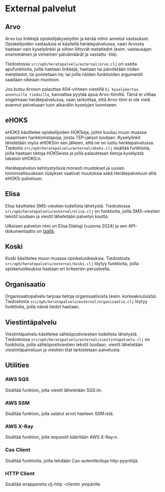 # External palvelut

## Arvo

Arvo luo linkkejä opiskelijakyselyihin ja kerää niihin annetut vastaukset.
Opiskelijoiden vastauksia ei käsitellä herätepalvelussa, vaan Arvosta haetaan
vain kyselylinkki ja siihen liittyvät metatiedot (esim. vastausajan ensimmäinen
ja viimeinen päivämäärät ja vastattu -tila).

Tiedostossa `src/oph/heratepalvelu/external/arvo.clj` on useita apufunktioita,
joilla haetaan linkkejä, haetaan tai päivitetään niiden metatiedot, tai
poistetaan ne; tai joilla näiden funktioiden argumentit saadaan oikeaan muotoon.

Jos kutsu Arvoon palauttaa 404-virheen viestillä `Ei kyselykertaa annetuille
tiedoille`, kannattaa pyytää apua Arvo-tiimiltä. Tämä ei viittaa
ongelmaan herätepalvelussa, vaan tarkoittaa, että Arvo-tiimi ei ole vielä
avannut palveluaan tuon aikavälin kyselyjen luomiseen.


## eHOKS

eHOKS käsittelee opiskelijoiden HOKSeja, joihin kuuluu muun muassa osaamisen
hankkimistapoja, joista TEP-jaksot luodaan. Kyselylinkit lähetetään myös
eHOKSiin sen jälkeen, että ne on luotu herätepalvelussa. Tiedosto
`src/oph/heratepalvelu/external/ehoks.clj` sisältää funktioita, joilla haetaan
tietoja HOKSeista ja joilla palautetaan tietoja kyselyistä takaisin eHOKS:n.

Herätepalvelun kehitystyössä monesti muutokset ja uusien toiminnallisuuksien 
lisäykset vaativat muutoksia sekä Herätepalveluun että eHOKS-palveluun.


## Elisa

Elisa käsittelee SMS-viestien todellista lähetystä. Tiedostossa
`src/oph/heratepalvelu/external/elisa.clj` on funktioita, joilla SMS-viestien
tekstit luodaan ja viestit lähetetään palvelun kautta.

Ulkoisen palvelun nimi on Elisa Dialogi (vuonna 2024) ja sen
API-dokumentaatio on [täällä](https://docs.dialogi.elisa.fi/docs/dialogi/send-sms/operations/create-a).

## Koski

Koski käsittelee muun muassa opiskeluoikeuksia. Tiedostosta
`src/oph/heratepalvelu/external/koski.clj` löytyy funktioita, joilla
opiskeluoikeuksia haetaan eri kriteerien perusteella.


## Organisaatio

Organisaatiopalvelu tarjoaa tietoja organisaatioista (esim. korkeakouluista).
Tiedostosta `src/oph/heratepalvelu/external/organisaatio.clj` löytyy funktioita,
joilla nämä tiedot haetaan.


## Viestintäpalvelu

Viestintäpalvelu käsittelee sähköpostiviestien todellista lähetystä. Tiedostossa
`src/oph/heratepalvelu/external/viestintapalvelu.clj` on funktioita, joilla
sähköpostiviestien tekstit luodaan, viestit lähetetään viestintäpalveluun ja
viestien tilat tarkistetaan palvelusta.


## Utilities

### AWS SQS

Sisältää funktion, jolla viestit lähetetään SQS:iin.


### AWS SSM

Sisältää funktion, jolla salatut arvot haeteen SSM:istä.


### AWS X-Ray

Sisältää funktion, jolla requestit kääritään AWS X-Ray:n.


### Cas Client

Sisältää funktioita, joilla tehdään Cas-autentikoituja http-pyyntöjä.


### HTTP Client

Sisältää wrappereita clj-http -clientin ympärille.
